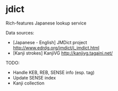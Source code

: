 # jdict
Rich-features Japanese lookup service

Data sources:
+ [Japanese - English] JMDict project http://www.edrdg.org/jmdict/j_jmdict.html
+ [Kanji strokes] KanjiVG http://kanjivg.tagaini.net/

TODO:
+ Handle KEB, REB, SENSE info (esp. tag)
+ Update SENSE index
+ Kanji collection

